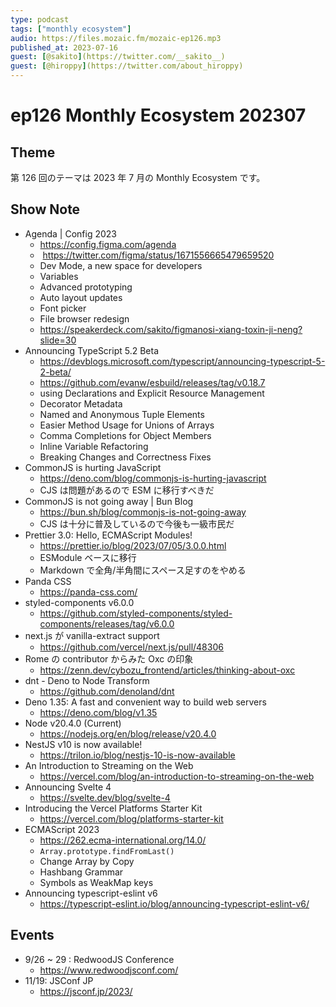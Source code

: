 ```yaml
---
type: podcast
tags: ["monthly ecosystem"]
audio: https://files.mozaic.fm/mozaic-ep126.mp3
published_at: 2023-07-16
guest: [@sakito](https://twitter.com/__sakito__)
guest: [@hiroppy](https://twitter.com/about_hiroppy)
---
```


# ep126 Monthly Ecosystem 202307

## Theme

第 126 回のテーマは 2023 年 7 月の Monthly Ecosystem です。


## Show Note

- Agenda | Config 2023
  - https://config.figma.com/agenda
  - ​​ https://twitter.com/figma/status/1671556665479659520
  - Dev Mode, a new space for developers
  - Variables
  - Advanced prototyping
  - Auto layout updates
  - Font picker
  - File browser redesign
  - https://speakerdeck.com/sakito/figmanosi-xiang-toxin-ji-neng?slide=30
- Announcing TypeScript 5.2 Beta
  - https://devblogs.microsoft.com/typescript/announcing-typescript-5-2-beta/
  - https://github.com/evanw/esbuild/releases/tag/v0.18.7
  - using Declarations and Explicit Resource Management
  - Decorator Metadata
  - Named and Anonymous Tuple Elements
  - Easier Method Usage for Unions of Arrays
  - Comma Completions for Object Members
  - Inline Variable Refactoring
  - Breaking Changes and Correctness Fixes
- CommonJS is hurting JavaScript
  - https://deno.com/blog/commonjs-is-hurting-javascript
  - CJS は問題があるので ESM に移行すべきだ
- CommonJS is not going away | Bun Blog
  - https://bun.sh/blog/commonjs-is-not-going-away
  - CJS は十分に普及しているので今後も一級市民だ
- Prettier 3.0: Hello, ECMAScript Modules!
  - https://prettier.io/blog/2023/07/05/3.0.0.html
  - ESModule ベースに移行
  - Markdown で全角/半角間にスペース足すのをやめる
- Panda CSS
  - https://panda-css.com/
- styled-components v6.0.0
  - https://github.com/styled-components/styled-components/releases/tag/v6.0.0
- next.js が vanilla-extract support
  - https://github.com/vercel/next.js/pull/48306
- Rome の contributor からみた Oxc の印象
  - https://zenn.dev/cybozu_frontend/articles/thinking-about-oxc
- dnt - Deno to Node Transform
  - https://github.com/denoland/dnt
- Deno 1.35: A fast and convenient way to build web servers
  - https://deno.com/blog/v1.35
- Node v20.4.0 (Current)
  - https://nodejs.org/en/blog/release/v20.4.0
- NestJS v10 is now available!
  - https://trilon.io/blog/nestjs-10-is-now-available
- An Introduction to Streaming on the Web
  - https://vercel.com/blog/an-introduction-to-streaming-on-the-web
- Announcing Svelte 4
  - https://svelte.dev/blog/svelte-4
- Introducing the Vercel Platforms Starter Kit
  - https://vercel.com/blog/platforms-starter-kit
- ECMAScript 2023
  - https://262.ecma-international.org/14.0/
  - `Array.prototype.findFromLast()`
  - Change Array by Copy
  - Hashbang Grammar
  - Symbols as WeakMap keys
- Announcing typescript-eslint v6
  - https://typescript-eslint.io/blog/announcing-typescript-eslint-v6/


## Events

- 9/26 ~ 29 : RedwoodJS Conference
  - https://www.redwoodjsconf.com/
- 11/19: JSConf JP
  - https://jsconf.jp/2023/